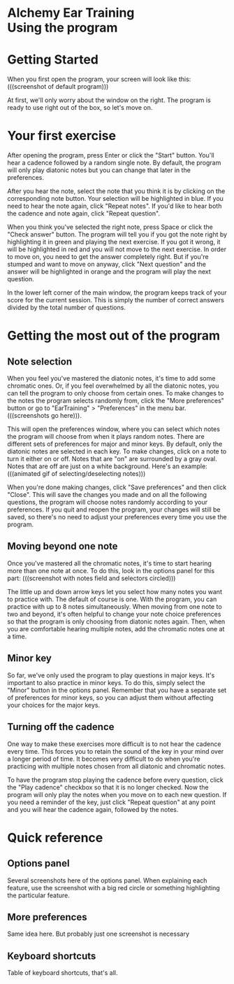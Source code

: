 # Alchemy Ear Training<br>Using the program

# Getting Started
  When you first open the program, your screen will look like this: (((screenshot of default program)))
  
  At first, we'll only worry about the window on the right.  The program is ready to use right out of the box, so
  let's move on.

# Your first exercise
  After opening the program, press Enter or click the "Start" button.  You'll hear a cadence followed by a random
  single note.  By default, the program will only play diatonic notes but you can change that later in the
  preferences.

  After you hear the note, select the note that you think it is by clicking on the corresponding note button.  Your
  selection will be highlighted in blue.  If you need to hear the note again, click "Repeat notes".  If you'd like
  to hear both the cadence and note again, click "Repeat question".  

  When you think you've selected the right note, press Space or click the "Check answer" button.  The program will
  tell you if you got the note right by highlighting it in green and playing the next exercise.  If you got it
  wrong, it will be highlighted in red and you will not move to the next exercise.  In order to move on, you need to
  get the answer completely right.  But if you're stumped and want to move on anyway, click "Next question" and the
  answer will be highlighted in orange and the program will play the next question. 

  In the lower left corner of the main window, the program keeps track of your score for the current session.  This
  is simply the number of correct answers divided by the total number of questions.  

# Getting the most out of the program
## Note selection
   When you feel you've mastered the diatonic notes, it's time to add some chromatic ones.  Or, if you feel
   overwhelmed by all the diatonic notes, you can tell the program to only choose from certain ones.  To make
   changes to the notes the program selects randomly from, click the "More preferences" button or go to
   "EarTraining" > "Preferences" in the menu bar. (((screenshots go here))).

   This will open the preferences window, where you can select which notes the program will choose from when it
   plays random notes.  There are different sets of preferences for major and minor keys.  By default, only the
   diatonic notes are selected in each key.  To make changes, click on a note to turn it either on or off.  Notes
   that are "on" are surrounded by a gray oval.  Notes that are off are just on a white background.  Here's an
   example:  (((animated gif of selecting/deselecting notes)))

   When you're done making changes, click "Save preferences" and then click "Close".  This will save the changes
   you made and on all the following questions, the program will choose notes randomly according to your
   preferences.  If you quit and reopen the program, your changes will still be saved, so there's no need to adjust
   your preferences every time you use the program. 

## Moving beyond one note
   Once you've mastered all the chromatic notes, it's time to start hearing more than one note at once.  To do
   this, look in the options panel for this part:  (((screenshot with notes field and selectors circled)))
   
   The little up and down arrow keys let you select how many notes you want to practice with.  The default of
   course is one.  With the program, you can practice with up to 8 notes simultaneously.  When moving from one note
   to two and beyond, it's often helpful to change your note choice preferences so that the program is only
   choosing from diatonic notes again.  Then, when you are comfortable hearing multiple notes, add the chromatic
   notes one at a time.

## Minor key
   So far, we've only used the program to play questions in major keys.  It's important to also practice in minor
   keys.  To do this, simply select the "Minor" button in the options panel.  Remember that you have a separate set
   of preferences for minor keys, so you can adjust them without affecting your choices for the major keys.    

## Turning off the cadence
   One way to make these exercises more difficult is to not hear the cadence every time.  This forces you to retain
   the sound of the key in your mind over a longer period of time.  It becomes very difficult to do when you're
   practicing with multiple notes chosen from all diatonic and chromatic notes.

   To have the program stop playing the cadence before every question, click the "Play cadence" checkbox so that it
   is no longer checked.  Now the program will only play the notes when you move on to each new question.  If you
   need a reminder of the key, just click "Repeat question" at any point and you will hear the cadence again,
   followed by the notes.  

# Quick reference
## Options panel
   Several screenshots here of the options panel.  When explaining each feature, use the screenshot with a big red
   circle or something highlighting the particular feature.
   
## More preferences
   Same idea here.  But probably just one screenshot is necessary
   
## Keyboard shortcuts
   Table of keyboard shortcuts, that's all.
